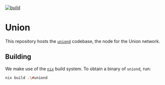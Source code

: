 [![build](https://github.com/UnionFi/union/actions/workflows/main.yml/badge.svg)](https://github.com/UnionFi/union/actions/workflows/main.yml)

# Union

This repository hosts the [`uniond`](./uniond/) codebase, the node for the Union network.

## Building

We make use of the [`nix`](https://nixos.org/) build system. To obtain a binary of `uniond`, run:

```bash
nix build .\#uniond
```
